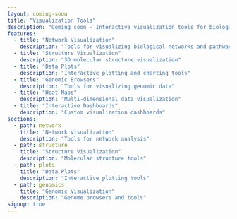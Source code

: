 ```yaml
---
layout: coming-soon
title: "Visualization Tools"
description: "Coming soon - Interactive visualization tools for biological data analysis"
features:
  - title: "Network Visualization"
    description: "Tools for visualizing biological networks and pathways"
  - title: "Structure Visualization"
    description: "3D molecular structure visualization"
  - title: "Data Plots"
    description: "Interactive plotting and charting tools"
  - title: "Genomic Browsers"
    description: "Tools for visualizing genomic data"
  - title: "Heat Maps"
    description: "Multi-dimensional data visualization"
  - title: "Interactive Dashboards"
    description: "Custom visualization dashboards"
sections:
  - path: network
    title: "Network Visualization"
    description: "Tools for network analysis"
  - path: structure
    title: "Structure Visualization"
    description: "Molecular structure tools"
  - path: plots
    title: "Data Plots"
    description: "Interactive plotting tools"
  - path: genomics
    title: "Genomic Visualization"
    description: "Genome browsers and tools"
signup: true
---
```

